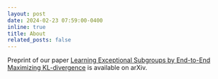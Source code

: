 ```yaml
---
layout: post
date: 2024-02-23 07:59:00-0400
inline: true
title: About
related_posts: false
---
```


Preprint of our paper <a href="https://arxiv.org/abs/2402.12930"> 
Learning Exceptional Subgroups by End-to-End Maximizing KL-divergence<a> is available on arXiv.